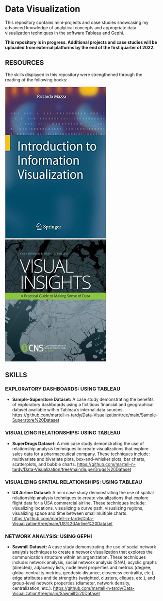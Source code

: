 # Data Visualization
This repository contains mini-projects and case studies showcasing my advanced knowledge of analytical concepts and appropriate data visualization techniques in the software Tableau and Gephi.

**This repository is in progress. Additional projects and case studies will be uploaded from external platforms by the end of the first quarter of 2022.**

## RESOURCES
The skills displayed in this repository were strengthened through the reading of the following books:

![](https://github.com/martell-n-tardy/Data-Visualization/blob/main/Images/Intro%20to%20Info%20Vis.jpg)
![](https://github.com/martell-n-tardy/Data-Visualization/blob/main/Images/Visual-Insights.jpeg)

## SKILLS
### EXPLORATORY DASHBOARDS: USING TABLEAU
* **Sample-Superstore Dataset:** A case study demonstrating the benefits of exploratory dashboards using a fictitious financial and geographical dataset available within Tableau’s internal data sources.
  https://github.com/martell-n-tardy/Data-Visualization/tree/main/Sample-Superstore%20Dataset

### VISUALIZING RELATIONSHIPS: USING TABLEAU
* **SuperDrugs Dataset:** A mini case study demonstrating the use of relationship analysis techniques to create visualizations that explore sales data for a pharmaceutical company. These techniques include: multivariate and bivariate plots, box-and-whisker plots, bar charts, scatterplots, and bubble charts. 
https://github.com/martell-n-tardy/Data-Visualization/tree/main/SuperDrugs%20Dataset

### VISUALIZING SPATIAL RELATIONSHIPS: USING TABLEAU 
* **US Airline Dataset:** A mini case study demonstrating the use of spatial relationship analysis techniques to create visualizations that explore flight data for a USA commercial airline. These techniques include: visualizing locations, visualizing a curve path, visualizing regions, visualizing space and time between small multiple charts. https://github.com/martell-n-tardy/Data-Visualization/tree/main/US%20Airline%20Dataset

### NETWORK ANALYSIS: USING GEPHI
* **Sawmill Dataset:** A case study demonstrating the use of social network analysis techniques to create a network visualization that explores the communication structure within an organization. These techniques include: network analysis, social network analysis (SNA), acyclic graphs (directed), adjacency lists, node level properties and metrics (degree, global centrality metrics, geodesic distance, closeness centrality, etc.), edge attributes and tie strengths (weighted, clusters, cliques, etc.), and group-level network properties (diameter, network density, centralization, etc.). https://github.com/martell-n-tardy/Data-Visualization/tree/main/Sawmill%20Dataset
